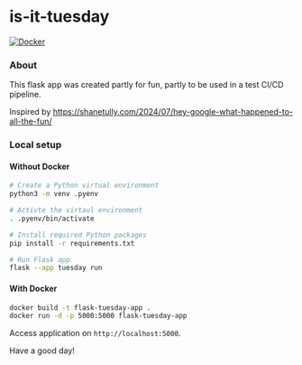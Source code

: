 # is-it-tuesday

[![Docker](https://github.com/hasithsen/is-it-tuesday/actions/workflows/docker-publish.yml/badge.svg)](https://github.com/hasithsen/is-it-tuesday/actions/workflows/docker-publish.yml)

### About

This flask app was created partly for fun, partly to be used in a test CI/CD pipeline.

Inspired by https://shanetully.com/2024/07/hey-google-what-happened-to-all-the-fun/

### Local setup

#### Without Docker
```sh
# Create a Python virtual environment
python3 -m venv .pyenv

# Activte the virtaul environment
. .pyenv/bin/activate

# Install required Python packages
pip install -r requirements.txt

# Run Flask app
flask --app tuesday run
```

#### With Docker
```sh
docker build -t flask-tuesday-app .
docker run -d -p 5000:5000 flask-tuesday-app
```

Access application on ```http://localhost:5000```.

Have a good day!

